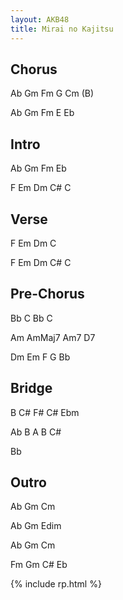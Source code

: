```yaml
---
layout: AKB48
title: Mirai no Kajitsu
---
```

## Chorus 
Ab Gm Fm G Cm (B) 

Ab Gm Fm E Eb 

## Intro 
Ab Gm Fm Eb 

F Em Dm C# C 

## Verse 
F Em Dm C 

F Em Dm C# C 

## Pre-Chorus 
Bb C Bb C 

Am AmMaj7 Am7 D7 

Dm Em F G Bb 

## Bridge 
B C# F# C# Ebm 

Ab B A B C# 

Bb 

## Outro 
Ab Gm Cm 

Ab Gm Edim 

Ab Gm Cm 

Fm Gm C# Eb 

{% include rp.html %}
